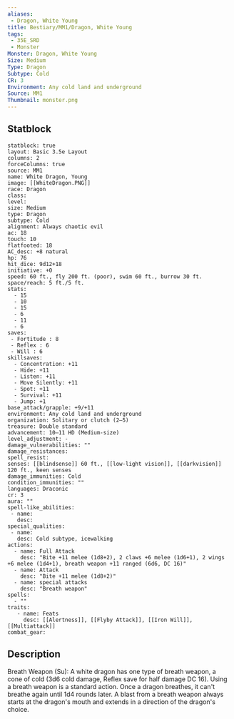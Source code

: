 ```yaml
---
aliases:
 - Dragon, White Young
title: Bestiary/MM1/Dragon, White Young
tags:
 - 35E_SRD
 - Monster
Monster: Dragon, White Young
Size: Medium
Type: Dragon
Subtype: Cold
CR: 3
Environment: Any cold land and underground
Source: MM1
Thumbnail: monster.png
---
```


## Statblock

```statblock
statblock: true
layout: Basic 3.5e Layout
columns: 2
forceColumns: true
source: MM1 
name: White Dragon, Young
image: [[WhiteDragon.PNG]]
race: Dragon
class: 
level: 
size: Medium
type: Dragon
subtype: Cold
alignment: Always chaotic evil
ac: 18
touch: 10
flatfooted: 18
AC_desc: +8 natural
hp: 76
hit_dice: 9d12+18
initiative: +0
speed: 60 ft., fly 200 ft. (poor), swim 60 ft., burrow 30 ft.
space/reach: 5 ft./5 ft.
stats:
  - 15
  - 10
  - 15
  - 6
  - 11
  - 6
saves:
 - Fortitude : 8
 - Reflex : 6
 - Will : 6
skillsaves:
  - Concentration: +11
  - Hide: +11
  - Listen: +11
  - Move Silently: +11
  - Spot: +11
  - Survival: +11
  - Jump: +1
base_attack/grapple: +9/+11
environment: Any cold land and underground
organization: Solitary or clutch (2–5)
treasure: Double standard
advancement: 10–11 HD (Medium-size)
level_adjustment: -
damage_vulnerabilities: ""
damage_resistances: 
spell_resist: 
senses: [[blindsense]] 60 ft., [[low-light vision]], [[darkvision]] 120 ft., keen senses
damage_immunities: Cold
condition_immunities: ""
languages: Draconic
cr: 3
aura: ""
spell-like_abilities:
 - name: 
   desc: 
special_qualities:
 - name:
   desc: Cold subtype, icewalking
actions:
  - name: Full Attack
    desc: "Bite +11 melee (1d8+2), 2 claws +6 melee (1d6+1), 2 wings +6 melee (1d4+1), breath weapon +11 ranged (6d6, DC 16)"
  - name: Attack
    desc: "Bite +11 melee (1d8+2)"
  - name: special attacks
    desc: "Breath weapon"
spells:
  - ""
traits:
   - name: Feats
     desc: [[Alertness]], [[Flyby Attack]], [[Iron Will]], [[Multiattack]]
combat_gear:  
```

## Description





Breath Weapon (Su): A white dragon has one type of breath weapon, a cone of cold (3d6 cold damage, Reflex save for half damage DC 16). Using a breath weapon is a standard action. Once a dragon breathes, it can't breathe again until 1d4 rounds later. A blast from a breath weapon always starts at the dragon's mouth and extends in a direction of the dragon's choice.